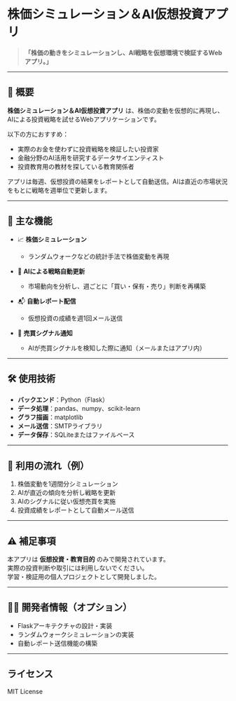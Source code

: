 # 株価シミュレーション＆AI仮想投資アプリ

> **「株価の動きをシミュレーションし、AI戦略を仮想環境で検証するWebアプリ。」**

---

## 📌 概要

**株価シミュレーション＆AI仮想投資アプリ** は、株価の変動を仮想的に再現し、AIによる投資戦略を試せるWebアプリケーションです。

以下の方におすすめ：

- 実際のお金を使わずに投資戦略を検証したい投資家
- 金融分野のAI活用を研究するデータサイエンティスト
- 投資教育用の教材を探している教育関係者

アプリは毎週、仮想投資の結果をレポートとして自動送信。AIは直近の市場状況をもとに戦略を週単位で更新します。

---

## 🔧 主な機能

- 📈 **株価シミュレーション**
    - ランダムウォークなどの統計手法で株価変動を再現

- 🧠 **AIによる戦略自動更新**
    - 市場動向を分析し、週ごとに「買い・保有・売り」判断を再構築

- 📬 **自動レポート配信**
    - 仮想投資の成績を週1回メール送信

- 🔔 **売買シグナル通知**
    - AIが売買シグナルを検知した際に通知（メールまたはアプリ内）

---

## 🛠 使用技術

- **バックエンド**：Python（Flask）
- **データ処理**：pandas、numpy、scikit-learn
- **グラフ描画**：matplotlib
- **メール送信**：SMTPライブラリ
- **データ保存**：SQLiteまたはファイルベース

---

## 🚀 利用の流れ（例）

1. 株価変動を1週間分シミュレーション
2. AIが直近の傾向を分析し戦略を更新
3. AIのシグナルに従い仮想売買を実施
4. 投資成績をレポートとして自動メール送信

---

## ⚠️ 補足事項

本アプリは **仮想投資・教育目的** のみで開発されています。  
実際の投資判断や取引には利用しないでください。  
学習・検証用の個人プロジェクトとして開発しました。

---

## 👨‍💻 開発者情報（オプション）

- Flaskアーキテクチャの設計・実装
- ランダムウォークシミュレーションの実装
- 自動レポート送信機能の構築

---

## ライセンス

MIT License
